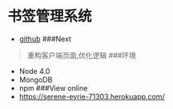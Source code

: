 # 书签管理系统
- [github](https://github.com/Caibiy) 
###Next
> 重构客户端页面,优化逻辑
###环境
- Node 4.0 
- MongoDB
- npm
###View online
- https://serene-eyrie-71303.herokuapp.com/